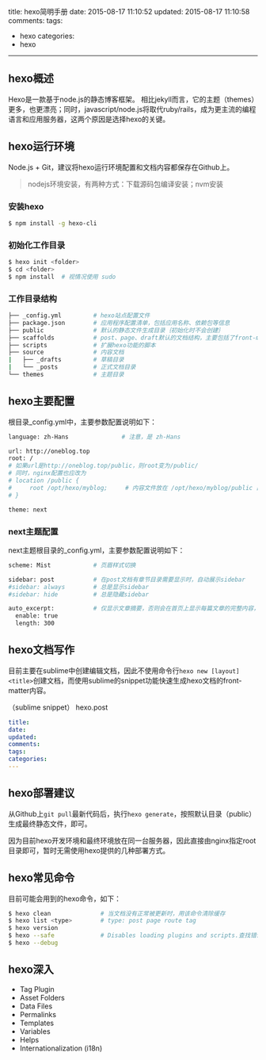 title: hexo简明手册
date: 2015-08-17 11:10:52
updated: 2015-08-17 11:10:58
comments: 
tags:
- hexo
categories:
- hexo
---

## hexo概述

Hexo是一款基于node.js的静态博客框架。
相比jekyll而言，它的主题（themes）更多，也更漂亮；同时，javascript/node.js将取代ruby/rails，成为更主流的编程语言和应用服务器，这两个原因是选择hexo的关键。

## hexo运行环境

Node.js + Git，建议将hexo运行环境配置和文档内容都保存在Github上。

> nodejs环境安装，有两种方式：下载源码包编译安装；nvm安装

### 安装hexo

```bash
$ npm install -g hexo-cli
```

### 初始化工作目录

```bash
$ hexo init <folder>
$ cd <folder>
$ npm install  # 视情况使用 sudo
```

### 工作目录结构

```bash
├── _config.yml         # hexo站点配置文件
├── package.json        # 应用程序配置清单，包括应用名称、依赖包等信息
├── public              # 默认的静态文件生成目录｛初始化时不会创建｝
├── scaffolds           # post、page、draft默认的文档结构，主要包括了front-matter内容
├── scripts             # 扩展hexo功能的脚本
├── source              # 内容文档
|   ├── _drafts         # 草稿目录
|   └── _posts          # 正式文档目录
└── themes              # 主题目录
```

## hexo主要配置

根目录_config.yml中，主要参数配置说明如下：

```bash
language: zh-Hans               # 注意，是 zh-Hans

url: http://oneblog.top         
root: /                         
# 如果url是http://oneblog.top/public，则root变为/public/
# 同时，nginx配置也应改为
# location /public {
#     root /opt/hexo/myblog;     # 内容文件放在 /opt/hexo/myblog/public 目录下   
# }

theme: next
```

### next主题配置

next主题根目录的_config.yml，主要参数配置说明如下：

```bash
scheme: Mist            # 页眉样式切换

sidebar: post           # 在post文档有章节目录需要显示时，自动展示sidebar
#sidebar: always        # 总是显示sidebar
#sidebar: hide          # 总是隐藏sidebar

auto_excerpt:           # 仅显示文章摘要，否则会在首页上显示每篇文章的完整内容，可能导致页面非常长。
  enable: true
  length: 300
```

## hexo文档写作

目前主要在sublime中创建编辑文档，因此不使用命令行`hexo new [layout] <title>`创建文档，而使用sublime的snippet功能快速生成hexo文档的front-matter内容。

（sublime snippet） hexo.post

```yaml
title: 
date: 
updated: 
comments: 
tags:
categories:
---
```

## hexo部署建议

从Github上`git pull`最新代码后，执行`hexo generate`，按照默认目录（public）生成最终静态文件，即可。

因为目前hexo开发环境和最终环境放在同一台服务器，因此直接由nginx指定root目录即可，暂时无需使用hexo提供的几种部署方式。

## hexo常见命令

目前可能会用到的hexo命令，如下：

```bash
$ hexo clean              # 当文档没有正常被更新时，用该命令清除缓存
$ hexo list <type>        # type: post page route tag
$ hexo version
$ hexo --safe             # Disables loading plugins and scripts.查找错误时使用
$ hexo --debug                      
```

## hexo深入

+ Tag Plugin
+ Asset Folders
+ Data Files
+ Permalinks
+ Templates
+ Variables
+ Helps
+ Internationalization (i18n)
